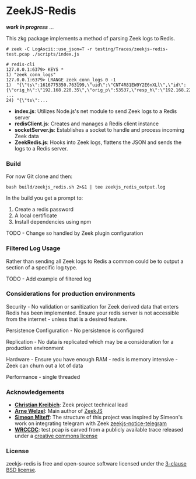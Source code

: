 ZeekJS-Redis
=================================

***work in progress*** ...

This zkg package implements a method of parsing Zeek logs to Redis.

```# zeek -C LogAscii::use_json=T -r testing/Traces/zeekjs-redis-test.pcap ./scripts/index.js```

```
# redis-cli
127.0.0.1:6379> KEYS *
1) "zeek_conn_logs"
127.0.0.1:6379> LRANGE zeek_conn_logs 0 -1
1)  "{\"ts\":1616775350.763199,\"uid\":\"CNT4R81EW9Y2E6nXLl\",\"id\":{\"orig_h\":\"192.168.220.35\",\"orig_p\":53537,\"resp_h\":\"192.168.220.1\",\"resp_p\":31981},\"proto\":\"tcp\",\"conn_state\":\"S0\",\"local_orig\":true,\"local_resp\":true,\"missed_bytes\":0,\"history\":\"S\",\"orig_pkts\":1,\"orig_ip_bytes\":44,\"resp_pkts\":0,\"resp_ip_bytes\":0}"
...
24) "{\"ts\":...
```

- **index.js**: Utilizes Node.js's net module to send Zeek logs to a Redis server
- **redisClient.js**: Creates and manages a Redis client instance
- **socketServer.js**: Establishes a socket to handle and process incoming Zeek data
- **ZeekRedis.js**: Hooks into Zeek logs, flattens the JSON and sends the logs to a Redis server.

### Build

For now Git clone and then:
```
bash build/zeekjs_redis.sh 2>&1 | tee zeekjs_redis_output.log
```

In the build you get a prompt to:
1. Create a redis password 
2. A local certificate
3. Install dependencies using npm

TODO - Change so handled by Zeek plugin configuration  

### Filtered Log Usage

Rather than sending all Zeek logs to Redis a common could be to output a section of a specific log type.

TODO - Add example of filtered log


### Considerations for production environments

Security - No validation or sanitization for Zeek derived data that enters Redis has been implemented.
Ensure your redis server is not accessible from the internet - unless that is a desired feature.

Persistence Configuration - No persistence is configured

Replication - No data is replicated which may be a consideration for a production environment

Hardware - Ensure you have enough RAM - redis is memory intensive - Zeek can churn out a lot of data

Performance - single threaded

### Acknowledgements

- [**Christian Kreibich**](https://github.com/ckreibich): Zeek project technical lead
- [**Arne Welzel**](https://github.com/awelzel): Main author of [ZeekJS](https://zeekjs.readthedocs.io)
- [**Simeon Miteff**](https://github.com/simeonmiteff): The structure of this project was inspired by Simeon's work on integrating telegram with Zeek [zeekjs-notice-telegram](https://github.com/corelight/zeekjs-notice-telegram)
- [**WRCCDC**](https://wrccdc.org): test.pcap is carved from a publicly available trace released under a [creative commons license](https://creativecommons.org/licenses/by-sa/4.0/)

### License 
zeekjs-redis is free and open-source software licensed under the [3-clause BSD license](LICENSE).
